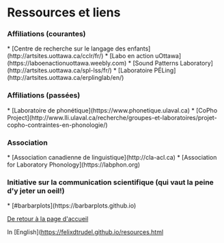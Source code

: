 <h1>Ressources et liens</h1>
<h3>Affiliations (courantes)</h3>
*   [Centre de recherche sur le langage des enfants](http://artsites.uottawa.ca/cclr/fr/)
*   [Labo en action uOttawa](https://laboenactionuottawa.weebly.com)
*   [Sound Patterns Laboratory](http://artsites.uottawa.ca/spl-lss/fr/)
*   [Laboratoire PÉLing](http://artsites.uottawa.ca/erplinglab/en/)

<h3>Affiliations (passées)</h3>
*   [Laboratoire de phonétique](https://www.phonetique.ulaval.ca)
*   [CoPho Project](http://www.lli.ulaval.ca/recherche/groupes-et-laboratoires/projet-copho-contraintes-en-phonologie/)

<h3>Association</h3>
*   [Association canadienne de linguistique](http://cla-acl.ca)
*   [Association for Laboratory Phonology](https://labphon.org)

<h3>Initiative sur la communication scientifique (qui vaut la peine d'y jeter un oeil!)</h3>
*   [#barbarplots](https://barbarplots.github.io)

[De retour à la page d'accueil](https://felixdtrudel.github.io/fr/index.html)

In [English](https://felixdtrudel.github.io/resources.html
